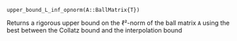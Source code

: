 ```
upper_bound_L_inf_opnorm(A::BallMatrix{T})
```

Returns a rigorous upper bound on the ℓ²-norm of the ball matrix `A` using the best between the Collatz bound and the interpolation bound
